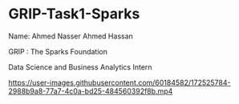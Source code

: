# GRIP-Task1-Sparks

Name: Ahmed Nasser Ahmed Hassan

GRIP : The Sparks Foundation

Data Science and Business Analytics Intern

https://user-images.githubusercontent.com/60184582/172525784-2988b9a8-77a7-4c0a-bd25-484560392f8b.mp4
